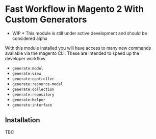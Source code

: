 # Fast Workflow in Magento 2 With Custom Generators
* WIP * This module is still under active development and should be considered alpha

With this module installed you will have access to many new commands available via the magento CLI. These are intended to speed up the developer workflow

- `generate:model`
- `generate:view`
- `generate:controller`
- `generate:resource-model`
- `generate:collection`
- `generate:repository`
- `generate:helper`
- `generate:interface` 

## Installation

TBC
